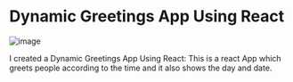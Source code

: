 # Dynamic Greetings App Using React

![image](https://user-images.githubusercontent.com/58427577/211181044-30aa70fc-6567-42ea-b90e-0566fff59b98.png)

I created a Dynamic Greetings App Using React: This is a react App which greets people according to the time and it also shows the day and date. 

